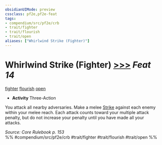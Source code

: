 ```yaml
---
obsidianUIMode: preview
cssclass: pf2e,pf2e-feat
tags:
- compendium/src/pf2e/crb
- trait/fighter
- trait/flourish
- trait/open
aliases: ["Whirlwind Strike (Fighter)"]
---
```

# Whirlwind Strike (Fighter)  [>>>](chapter-9-playing-the-game.md#Actions "Three-Action") *Feat 14*  
[fighter](Reference/Rules/Traits/fighter.md "Fighter Class Trait")  [flourish](flourish.md "Flourish Combat Trait")  [open](open.md "Open Combat Trait")  

- **Activity** Three-Action

You attack all nearby adversaries. Make a melee [Strike](strike.md) against each enemy within your melee reach. Each attack counts toward your multiple attack penalty, but do not increase your penalty until you have made all your attacks.

*Source: Core Rulebook p. 153*  
%% #compendium/src/pf2e/crb #trait/fighter #trait/flourish #trait/open %%